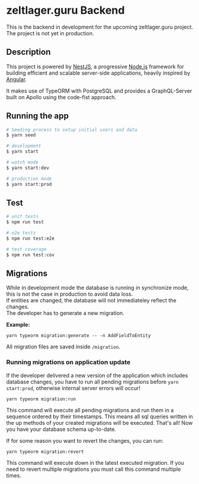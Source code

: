   
# zeltlager.guru Backend

This is the backend in development for the upcoming zeltlager.guru project.
The project is not yet in production.

## Description

This project is powered by [NestJS](https://nestjs.com/), a progressive [Node.js](http://nodejs.org) framework for building efficient and scalable server-side applications, heavily inspired by [Angular](https://angular.io).

It makes use of TypeORM with PostgreSQL and provides a GraphQL-Server built on Apollo using the code-fist approach.


## Running the app

```bash
# Seeding process to setup initial users and data
$ yarn seed

# development
$ yarn start

# watch mode
$ yarn start:dev

# production mode
$ yarn start:prod
```

## Test

```bash
# unit tests
$ npm run test

# e2e tests
$ npm run test:e2e

# test coverage
$ npm run test:cov
```

## Migrations

While in development mode the database is running in synchronize mode, this is not the case in production to avoid data loss.  
If entities are changed, the database will not immediateley reflect the changes.  
The developer has to generate a new migration.

**Example:**  
```
yarn typeorm migration:generate -- -n AddFieldToEntity
```

All migration files are saved inside `/migration`.

### Running migrations on application update
If the developer delivered a new version of the application which includes database changes, you have to run all pending migrations before `yarn start:prod`, otherwise internal server errors will occur!

```
yarn typeorm migration:run
```
This command will execute all pending migrations and run them in a sequence ordered by their timestamps. This means all sql queries written in the up methods of your created migrations will be executed. That's all! Now you have your database schema up-to-date.

If for some reason you want to revert the changes, you can run:
```
yarn typeorm migration:revert
```
This command will execute down in the latest executed migration. If you need to revert multiple migrations you must call this command multiple times.
